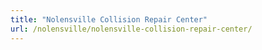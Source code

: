 ```yaml
---
title: "Nolensville Collision Repair Center"
url: /nolensville/nolensville-collision-repair-center/
---
```

